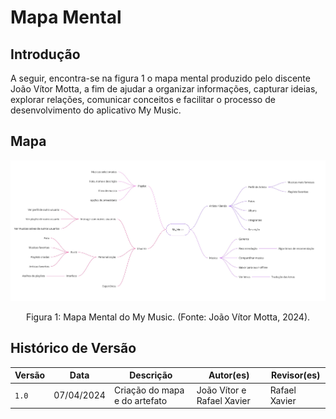 # Mapa Mental

## Introdução

A seguir, encontra-se na figura 1 o mapa mental produzido pelo discente João Vítor Motta, a fim de ajudar a organizar informações, capturar ideias, explorar relações, comunicar conceitos e facilitar o processo de desenvolvimento do aplicativo My Music.

## Mapa

![Mapa Mental](./images/mapa_mental.jpg)

<div style="text-align: center">
<p> Figura 1: Mapa Mental do My Music. (Fonte: João Vítor Motta, 2024). </p>
</div>

## Histórico de Versão

| Versão | Data       | Descrição                          | Autor(es)     |  Revisor(es)  |
| ------ | ---------- | ---------------------------------- | ------------- | ------------- |
| `1.0`  | 07/04/2024 | Criação do mapa e do artefato          | João Vítor e Rafael Xavier   |  Rafael Xavier